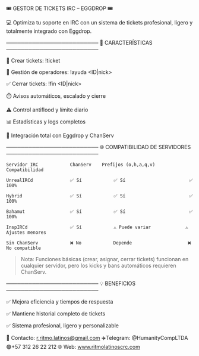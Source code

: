 
  🎟️ GESTOR DE TICKETS IRC – EGGDROP 🎟️ 
  
💻 Optimiza tu soporte en IRC con un sistema de tickets
profesional, ligero y totalmente integrado con Eggdrop.

─────────────────────────
🚀 CARACTERÍSTICAS
─────────────────────────

📝 Crear tickets:        !ticket <mensaje>

👥 Gestión de operadores: !ayuda <ID|nick>

✅ Cerrar tickets:       !fin <ID|nick>

⏱️ Avisos automáticos, escalado y cierre

⚠️ Control antiflood y límite diario

📊 Estadísticas y logs completos

🔧 Integración total con Eggdrop y ChanServ

─────────────────────────
🌐 COMPATIBILIDAD DE SERVIDORES
─────────────────────────

	Servidor IRC			ChanServ 	Prefijos (o,h,a,q,v) 		Compatibilidad 

	UnrealIRCd 				✅ Sí 			✅ Sí 				        ✅ 100% 
	
	Hybrid   				✅ Sí 			✅ Sí 				        ✅ 100% 
	
	Bahamut 				✅ Sí 			✅ Sí 				        ✅ 100% 
	
	InspIRCd   				✅ Sí 			⚠️ Puede variar 		  	⚠️ Ajustes menores 
	
	Sin ChanServ     		❌ No 			Depende 			        ❌ No compatible 

> Nota: Funciones básicas (crear, asignar, cerrar tickets) funcionan en cualquier servidor,
pero los kicks y bans automáticos requieren ChanServ.

─────────────────────────
💡 BENEFICIOS
─────────────────────────

✅ Mejora eficiencia y tiempos de respuesta

✅ Mantiene historial completo de tickets

✅ Sistema profesional, ligero y personalizable

📧 Contacto: r.ritmo.latinos@gmail.com
✈️Telegram: @HumanityCompLTDA
🟢+57 312 26 22 212
🌐 Web: www.ritmolatinoscrc.com
